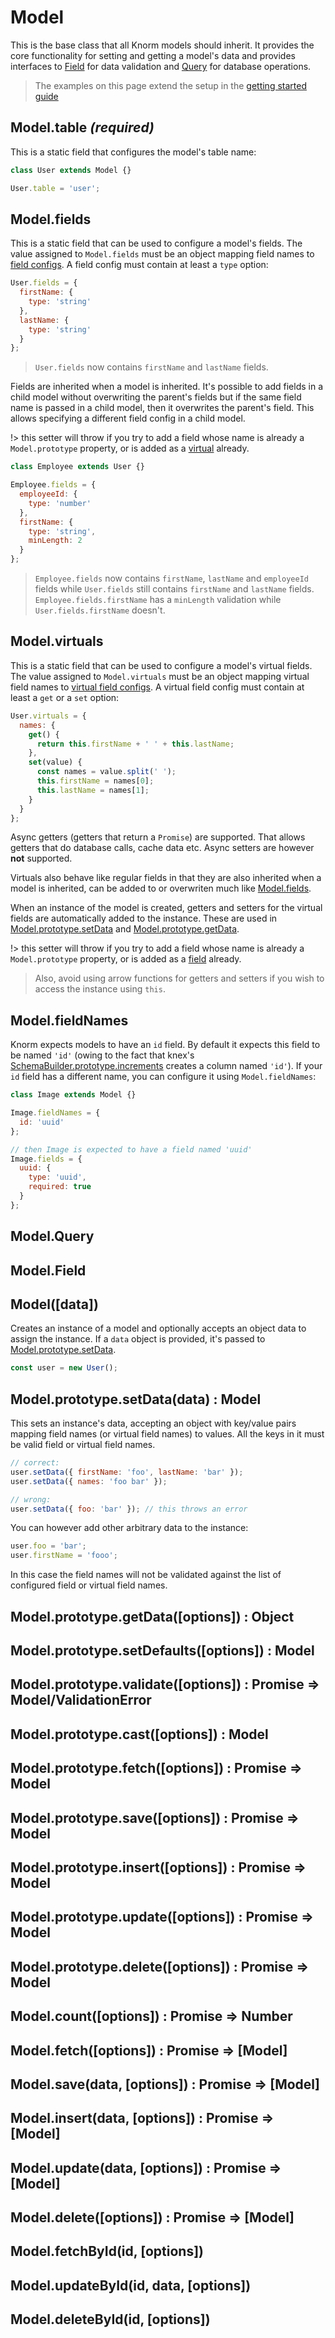 # Model

This is the base class that all Knorm models should inherit. It provides the
core functionality for setting and getting a model's data and provides
interfaces to [Field](api/field.md) for data validation and [Query](api/query.md)
for database operations.

> The examples on this page extend the setup in the
[getting started guide](guides/getting-started.md)

## Model.table *(required)*

This is a static field that configures the model's table name:

```js
class User extends Model {}

User.table = 'user';
```

## Model.fields

This is a static field that can be used to configure a model's fields. The value
assigned to `Model.fields` must be an object mapping field names to
[field configs](./field.md). A field config must contain at least a `type`
option:

```js
User.fields = {
  firstName: {
    type: 'string'
  },
  lastName: {
    type: 'string'
  }
};
```
> `User.fields` now contains `firstName` and `lastName` fields.

Fields are inherited when a model is inherited. It's possible to add fields
in a child model without overwriting the parent's fields but if the same field
name is passed in a child model, then it overwrites the parent's field. This
allows specifying a different field config in a child model.

!> this setter will throw if you try to add a field whose name is already a
`Model.prototype` property, or is added as a [virtual](#modelvirtuals) already.

```js
class Employee extends User {}

Employee.fields = {
  employeeId: {
    type: 'number'
  },
  firstName: {
    type: 'string',
    minLength: 2
  }
};
```
> `Employee.fields` now contains `firstName`, `lastName` and `employeeId` fields
while `User.fields` still contains `firstName` and `lastName` fields.
`Employee.fields.firstName` has a `minLength` validation while
`User.fields.firstName` doesn't.

## Model.virtuals

This is a static field that can be used to configure a model's virtual fields.
The value assigned to `Model.virtuals` must be an object mapping virtual field
names to [virtual field configs](./Virtual.md#Virtual). A virtual field config
must contain at least a `get` or a `set` option:

```js
User.virtuals = {
  names: {
    get() {
      return this.firstName + ' ' + this.lastName;
    },
    set(value) {
      const names = value.split(' ');
      this.firstName = names[0];
      this.lastName = names[1];
    }
  }
};
```

Async getters (getters that return a `Promise`) are supported. That allows
getters that do database calls, cache data etc. Async setters are however
__not__ supported.

Virtuals also behave like regular fields in that they are also inherited when a
model is inherited, can be added to or overwriten much like
[Model.fields](#modelfields).

When an instance of the model is created, getters and setters for the virtual
fields are automatically added to the instance. These are used in
[Model.prototype.setData](#modelprototypesetdatadata-model) and
[Model.prototype.getData](#modelprototypegetdataoptions-object).

!> this setter will throw if you try to add a field whose name is already
a `Model.prototype` property, or is added as a [field](#modelfields) already.

> Also, avoid using arrow functions for getters and setters if you wish to
access the instance using `this`.

## Model.fieldNames

Knorm expects models to have an `id` field. By default it expects this field to
be named `'id'` (owing to the fact that knex's
[SchemaBuilder.prototype.increments](http://knexjs.org/#Schema-increments)
creates a column named `'id'`). If your `id` field has a different name, you can
configure it using `Model.fieldNames`:

```js
class Image extends Model {}

Image.fieldNames = {
  id: 'uuid'
};

// then Image is expected to have a field named 'uuid'
Image.fields = {
  uuid: {
    type: 'uuid',
    required: true
  }
};
```

## Model.Query

## Model.Field

## Model([data])

Creates an instance of a model and optionally accepts an object data to assign
the instance. If a `data` object is provided, it's passed to
[Model.prototype.setData](#modelprototypesetdatadata-model).


```js
const user = new User();
```

## Model.prototype.setData(data) : Model

This sets an instance's data, accepting an object with key/value pairs mapping
field names (or virtual field names) to values. All the keys in it must be valid
field or virtual field names.

```js
// correct:
user.setData({ firstName: 'foo', lastName: 'bar' });
user.setData({ names: 'foo bar' });

// wrong:
user.setData({ foo: 'bar' }); // this throws an error
```

You can however add other arbitrary data to the instance:

```js
user.foo = 'bar';
user.firstName = 'fooo';
```

In this case the field names will not be validated against the list of
configured field or virtual field names.

## Model.prototype.getData([options]) : Object
## Model.prototype.setDefaults([options]) : Model
## Model.prototype.validate([options]) : Promise => Model/ValidationError
## Model.prototype.cast([options]) : Model
## Model.prototype.fetch([options]) : Promise => Model
## Model.prototype.save([options]) : Promise => Model
## Model.prototype.insert([options]) : Promise => Model
## Model.prototype.update([options]) : Promise => Model
## Model.prototype.delete([options]) : Promise => Model
## Model.count([options]) : Promise => Number
## Model.fetch([options]) : Promise => [Model]
## Model.save(data, [options]) : Promise => [Model]
## Model.insert(data, [options]) : Promise => [Model]
## Model.update(data, [options]) : Promise => [Model]
## Model.delete([options]) : Promise => [Model]
## Model.fetchById(id, [options])
## Model.updateById(id, data, [options])
## Model.deleteById(id, [options])
